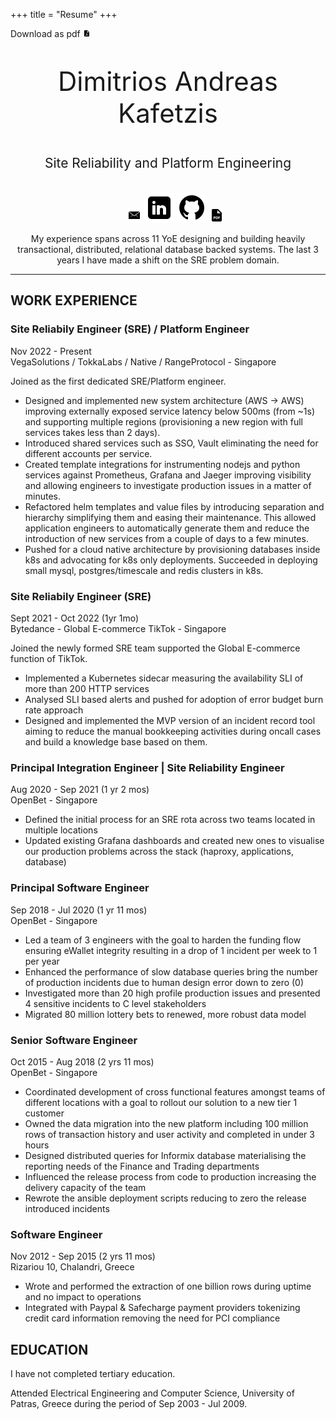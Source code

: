 +++
title = "Resume"
+++

<div style="align-items: right;">
Download as pdf <a style="display: inline-block;" href="https://github.com/amolofos/CVKafetzisDimitris/releases/download/v1.0.53/DimitrisKafetzis-cv-en-oneColumn.v1.0.53.pdf" target="blank"><img src="icons8-pdf-12.png" alt="cv" title="cv"></a>
</div>

<div style="text-align: center;">
  <p style="font-size: 3em;">Dimitrios Andreas Kafetzis</p>

  <p style="font-size: 1.5em;">Site Reliability and Platform Engineering</p>
</div>

<div style="display: flex; align-items: center; justify-content: center;">

  <ul style="list-style: none; text-align: center;">
    <li style="display: inline-block;"><a href="mailto:dimitris@kafetzis.dev" target="blank"><img src="email_icon.png" alt="email" title="mailto:dimitris@kafetzis.dev"></a></li>
    <li style="display: inline-block;"><a href="https://www.linkedin.com/in/kafetzisd" target="blank"><img src="icons8-linkedin.svg" alt="LinkedIn: kafetzisd" title="LinkedIn: kafetzisd"></a></li>
    <li style="display: inline-block;"><a href="https://github.com/amolofos" target="blank"><img src="icons8-github.svg" alt="Github: amolofos" title="Github: amolofos"></a></li>
    <li style="display: inline-block;"><a href="https://github.com/amolofos/CVKafetzisDimitris/releases/download/v1.0.53/DimitrisKafetzis-cv-en-oneColumn.v1.0.53.pdf" target="blank"><img src="pdf_icon.png" alt="cv as pdf" title="cv as pdf"></a></li>

  </ul>
</div>

<div style="text-align: center;">
My experience spans across 11 YoE designing and building heavily transactional, distributed, relational database backed systems. The last 3 years I have made a shift on the SRE problem domain.
</div>

----

## WORK EXPERIENCE

<!-- You have to wrap the "left" and "right" half of these headings in spans by
hand -->
### <span>Site Reliabily Engineer (SRE) / Platform Engineer</span>
<span>Nov 2022 - Present</br>
VegaSolutions / TokkaLabs / Native / RangeProtocol - Singapore</span>

Joined as the first dedicated SRE/Platform engineer.

- Designed and implemented new system architecture (AWS -> AWS) improving externally exposed service latency below 500ms (from ~1s) and supporting multiple regions (provisioning a new region with full services takes less than 2 days).
- Introduced shared services such as SSO, Vault eliminating the need for different accounts per service.
- Created template integrations for instrumenting nodejs and python services against Prometheus, Grafana and Jaeger improving visibility and allowing engineers to investigate production issues in a matter of minutes.
- Refactored helm templates and value files by introducing separation and hierarchy simplifying them and easing their maintenance. This allowed application engineers to automatically generate them and reduce the introduction of new services from a couple of days to a few minutes.
- Pushed for a cloud native architecture by provisioning databases inside k8s and advocating for k8s only deployments. Succeeded in deploying small mysql, postgres/timescale and redis clusters in k8s.

### <span>Site Reliabily Engineer (SRE)</span>
<span>Sept 2021 - Oct 2022 (1yr 1mo)</br>
Bytedance - Global E-commerce TikTok - Singapore</span>

Joined the newly formed SRE team supported the Global E-commerce function of TikTok.

- Implemented a Kubernetes sidecar measuring the availability SLI of more than 200 HTTP services
- Analysed SLI based alerts and pushed for adoption of error budget burn rate approach
- Designed and implemented the MVP version of an incident record tool aiming to reduce the manual bookkeeping activities during oncall cases and build a knowledge base based on them.

### <span>Principal Integration Engineer | Site Reliability Engineer</span>
<span>Aug 2020 - Sep 2021 (1 yr 2 mos)</br>
OpenBet - Singapore</span>

- Defined the initial process for an SRE rota across two teams located in multiple locations
- Updated existing Grafana dashboards and created new ones to visualise our production problems across the stack (haproxy, applications, database)


### <span>Principal Software Engineer</span>
<span>Sep 2018 - Jul 2020 (1 yr 11 mos)</br>
OpenBet - Singapore</span>

- Led a team of 3 engineers with the goal to harden the funding flow ensuring eWallet integrity resulting in a drop of 1 incident per week to 1 per year
- Enhanced the performance of slow database queries bring the number of production incidents due to human design error down to zero (0)
- Investigated more than 20 high profile production issues and presented 4 sensitive incidents to C level stakeholders
- Migrated 80 million lottery bets to renewed, more robust data model

### <span>Senior Software Engineer</span>
<span>Oct 2015 - Aug 2018 (2 yrs 11 mos)</br>
OpenBet - Singapore</span>

- Coordinated development of cross functional features amongst teams of different locations with a goal to rollout our solution to a new tier 1 customer
- Owned the data migration into the new platform including 100 million rows of transaction history and user activity and completed in under 3 hours
- Designed distributed queries for Informix database materialising the reporting needs of the Finance and Trading departments
- Influenced the release process from code to production increasing the delivery capacity of the team
- Rewrote the ansible deployment scripts reducing to zero the release introduced incidents

### <span>Software Engineer</span>
<span>Nov 2012 - Sep 2015 (2 yrs 11 mos)</br>
Rizariou 10, Chalandri, Greece</span>

- Wrote and performed the extraction of one billion rows during uptime and no impact to operations
- Integrated with Paypal & Safecharge payment providers tokenizing credit card information removing the need for PCI compliance

## EDUCATION
I have not completed tertiary education.

Attended Electrical Engineering and Computer Science, University of Patras, Greece during the period of Sep 2003 - Jul 2009.

